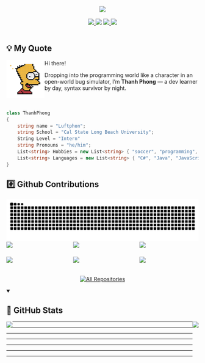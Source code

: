 
<p align="center">
    <img src="https://readme-typing-svg.herokuapp.com/?font=Caprasimo&size=40&color=AE82CE&center=true&vCenter=true&width=500&height=70&duration=3000&lines=I'm+not+a+bug;+I'm+Luftphon!;" />
</p>

<div align="center">
   <a href="mailto:thanhphongchupanh@gmail.com">
          <img src="https://img.shields.io/badge/Gmail-FEBB03?color=AAAAAA&style=for-the-badge&logo=gmail&logoColor=red"/>
   </a>
   <a href="">
     <img src="https://img.shields.io/badge/Resume-FF5722?style=for-the-badge&logo=todoist&logoColor=white"/></a>
   </a>
    <a href="https://www.instagram.com/luftphon_/">
<img src="https://img.shields.io/badge/Instagram-%23833AB4?style=for-the-badge&logo=instagram&logoColor=white" />
   </a>
     <a href="https://luftphons-portfolio.vercel.app/">
<img src="https://img.shields.io/badge/Portfolio-%23007ACC?style=for-the-badge&logo=notion&logoColor=white" />
   </a>
</div>

<br>
<summary><h2>💡 My Quote</h2></summary>
<div display="flex">
<img align="left" width="100" height="100" src="https://github.com/Luft-phon/Luft-phon/blob/main/photo/simpson.png">
<p>Hi there!</p>
Dropping into the programming world like a character in an open-world bug simulator, I’m <b>Thanh Phong</b> — a dev learner by day, syntax survivor by night.</div>
</details>
<br>
<br>

```csharp
class ThanhPhong
{
    string name = "Luftphon";
    string School = "Cal State Long Beach University";
    String Level = "Intern"
    string Pronouns = "he/him";
    List<string> Hobbies = new List<string> { "soccer", "programming", "music", "travel" };
    List<string> Languages = new List<string> { "C#", "Java", "JavaScript", "TypeScript", ... };
}
```
  <summary><h2>#️⃣ Github Contributions</h2></summary>
    <a href="https://github.com/Luft-phon?tab=repositories">
      <img src="https://raw.githubusercontent.com/Luft-phon/Luft-phon/output/github-contribution-grid-snake-dark.svg" alt="Snake Gif">
    </a>
   <div style="display: grid; grid-template-columns: repeat(3, 1fr); gap: 20px;">
  <!-- opslink -->
       <a href="https://github.com/Luft-phon/jwt-authentication"><img width="278" src="https://denvercoder1-github-readme-stats.vercel.app/api/pin/?username=Luft-phon&repo=jwt-authentication&theme=material-palenight&bg_color=1F222E&title_color=AE82CE&hide_border=true&show_description=false&show_icons=false"/></a>
     <a href="https://github.com/Luft-phon/badminton-system-frontend-customer"><img width="278" src="https://denvercoder1-github-readme-stats.vercel.app/api/pin/?username=Luft-phon&repo=badminton-system-frontend-customer&theme=material-palenight&bg_color=1F222E&title_color=AE82CE&hide_border=true&show_description=false&show_icons=false"/></a>
         <a href="https://github.com/Luft-phon/badminton-management-system"><img width="278" src="https://denvercoder1-github-readme-stats.vercel.app/api/pin/?username=Luft-phon&repo=badminton-management-system&theme=material-palenight&bg_color=1F222E&title_color=AE82CE&hide_border=true&show_description=false&show_icons=false"/></a>
        <a href="https://github.com/Luft-phon/photobooth-application"><img width="278" src="https://denvercoder1-github-readme-stats.vercel.app/api/pin/?username=Luft-phon&repo=Photobooth-Application&theme=material-palenight&bg_color=1F222E&title_color=AE82CE&hide_border=true&show_description=false&show_icons=false"/></a>
       <a href="https://github.com/Luft-phon/deep-talk-app"><img width="278" src="https://denvercoder1-github-readme-stats.vercel.app/api/pin/?username=Luft-phon&repo=deep-talk-app&theme=material-palenight&bg_color=1F222E&title_color=AE82CE&hide_border=true&show_description=false&show_icons=false"/></a>
        <a href="https://github.com/Luft-phon/react-portfolio"><img width="278" src="https://denvercoder1-github-readme-stats.vercel.app/api/pin/?username=Luft-phon&repo=react-portfolio&theme=material-palenight&bg_color=1F222E&title_color=AE82CE&hide_border=true&show_description=false&show_icons=false"/></a>
</div>
<br>
  <p align="center">
    <a href="https://github.com/Luft-phon?tab=repositories"><img alt="All Repositories" title="All Repositories" src="https://custom-icon-badges.demolab.com/badge/-Click%20Here%20For%20All%20My%20Repos-1F222E?style=for-the-badge&logoColor=white&logo=repo"/></a>
  </p>


<details open>
    <summary><h2>📶 GitHub Stats</h2></summary>
     <a href="https://github.com/Luft-phon?tab=repositories"><img align="left" src="https://github-readme-stats.vercel.app/api?username=Luft-phon&show_icons=true&theme=material-palenight&layout=compact"></a>
      <a href="https://github.com/Luft-phon?tab=repositories"> <img height="180" align="right" src="https://github-readme-stats.vercel.app/api/top-langs/?username=Luft-phon&theme=material-palenight&layout=compact&langs_count=5"></a>

---
---
---
---
---
---
---
</details>

<br>
















